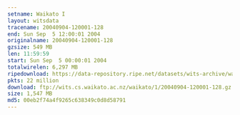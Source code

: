 ```yaml
---
setname: Waikato I
layout: witsdata
tracename: 20040904-120001-128
end: Sun Sep  5 12:00:01 2004
originalname: 20040904-120001-128
gzsize: 549 MB
len: 11:59:59
start: Sun Sep  5 00:00:01 2004
totalwirelen: 6,297 MB
ripedownload: https://data-repository.ripe.net/datasets/wits-archive/waikato/1/20040904-120001-128.gz
pkts: 22 million
download: ftp://wits.cs.waikato.ac.nz/waikato/1/20040904-120001-128.gz
size: 1,547 MB
md5: 00eb2f74a4f9265c638349c0d8d58791
---
```

